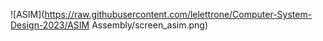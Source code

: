 ![ASIM](https://raw.githubusercontent.com/lelettrone/Computer-System-Design-2023/ASIM Assembly/screen_asim.png)
